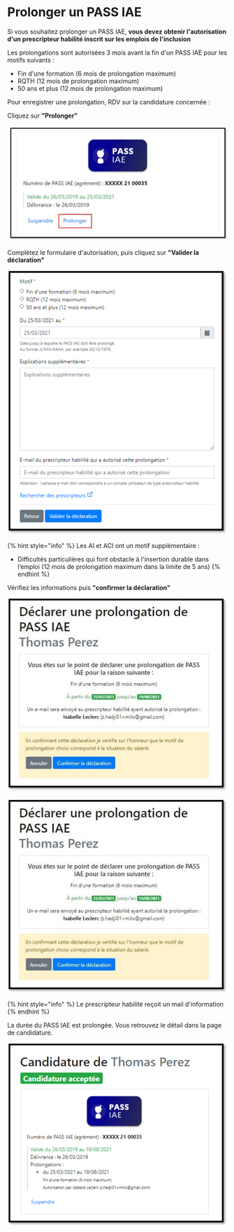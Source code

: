 # Prolonger un PASS IAE

Si vous souhaitez prolonger un PASS IAE, **vous devez obtenir l'autorisation d'un prescripteur habilité inscrit sur les emplois de l'inclusion**

Les prolongations sont autorisées 3 mois avant la fin d'un PASS IAE pour les motifs suivants : 

* Fin d'une formation \(6 mois de prolongation maximum\) 
* RQTH \(12 mois de prolongation maximum\) 
* 50 ans et plus \(12 mois de prolongation maximum\) 

Pour enregistrer une prolongation, RDV sur la candidature concernée :

Cliquez sur **"Prolonger"**

![](../.gitbook/assets/prolongation1.jpg)

Complétez le formulaire d'autorisation, puis cliquez sur **"Valider la déclaration"**

![](../.gitbook/assets/prolongation2.png)

{% hint style="info" %}
Les AI et ACI ont un motif supplémentaire : 

* Difficultés particulières qui font obstacle à l'insertion durable dans l’emploi \(12 mois de prolongation maximum dans la limite de 5 ans\)
{% endhint %}

Vérifiez les informations puis **"confirmer la déclaration"**

![](../.gitbook/assets/prolongation-3.jpg)

![](../.gitbook/assets/prolongation-3.jpg)

{% hint style="info" %}
Le prescripteur habilité reçoit un mail d'information
{% endhint %}

La durée du PASS IAE est prolongée. Vous retrouvez le détail dans la page de candidature.

![](../.gitbook/assets/prolongation-4.jpg.png)

